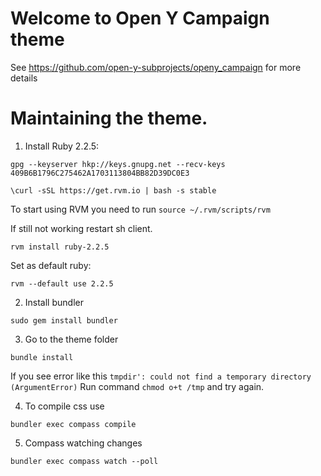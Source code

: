 # Welcome to Open Y Campaign theme

See https://github.com/open-y-subprojects/openy_campaign for more details

# Maintaining the theme.

1. Install Ruby 2.2.5:

`gpg --keyserver hkp://keys.gnupg.net --recv-keys 409B6B1796C275462A1703113804BB82D39DC0E3`

`\curl -sSL https://get.rvm.io | bash -s stable`

To start using RVM you need to run 
`source ~/.rvm/scripts/rvm`

If still not working restart sh client.

`rvm install ruby-2.2.5`

Set as default ruby:

`rvm --default use 2.2.5`

2. Install bundler

`sudo gem install bundler`

3. Go to the theme folder

`bundle install`

If you see error like this `tmpdir': could not find a temporary directory (ArgumentError)`
Run command `chmod o+t /tmp` and try again.

4. To compile css use

`bundler exec compass compile`

5. Compass watching changes

`bundler exec compass watch --poll`
